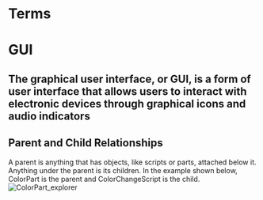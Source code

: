 # Terms

# GUI
## The graphical user interface, or GUI, is a form of user interface that allows users to interact with electronic devices through graphical icons and audio indicators

## Parent and Child Relationships
A parent is anything that has objects, like scripts or parts, attached below it. Anything under the parent is its children. In the example shown below, ColorPart is the parent and ColorChangeScript is the child.
![ColorPart_explorer](https://github.com/itscomming/Terms/assets/4396254/37ba444f-0798-4666-9ceb-e43df3ebc437)
